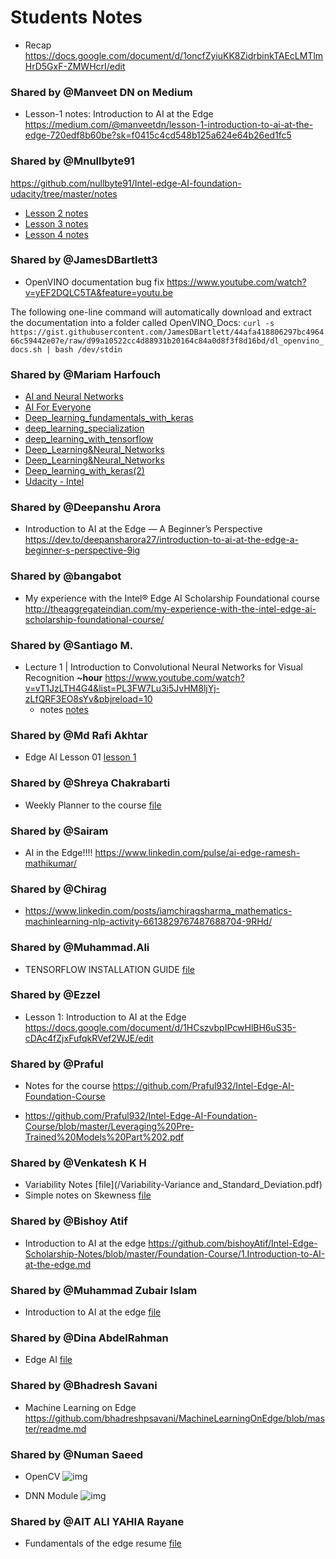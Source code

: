 # Students Notes

* Recap https://docs.google.com/document/d/1oncfZyiuKK8ZidrbinkTAEcLMTlmHrD5GxF-ZMWHcrI/edit


### Shared by @Manveet DN on Medium
* Lesson-1 notes: Introduction to AI at the Edge
https://medium.com/@manveetdn/lesson-1-introduction-to-ai-at-the-edge-720edf8b60be?sk=f0415c4cd548b125a624e64b26ed1fc5

### Shared by @Mnullbyte91
https://github.com/nullbyte91/Intel-edge-AI-foundation-udacity/tree/master/notes
* [Lesson 2 notes](/Mnullbyte91-Lesson-2-Notes.pdf)
* [Lesson 3 notes](/Mnullbyte91-Lesson-3-Notes.pdf)
* [Lesson 4 notes](/Mnullbyte91-Lesson-4-Notes.pdf)


### Shared by @JamesDBartlett3
*  OpenVINO documentation bug fix https://www.youtube.com/watch?v=yEF2DQLC5TA&feature=youtu.be

The following one-line command will automatically download and extract the documentation into a folder called OpenVINO_Docs:
`curl -s https://gist.githubusercontent.com/JamesDBartlett/44afa418806297bc496466c59442e07e/raw/d99a10522cc4d88931b20164c84a0d8f3f8d16bd/dl_openvino_docs.sh | bash /dev/stdin`


### Shared by @Mariam Harfouch
* [AI and Neural Networks](pptx_mariamH/AI_and_Neural_Networks.pptx)
* [AI For Everyone](pptx_mariamH/AI_For_Everyone.pptx)
* [Deep_learning_fundamentals_with_keras](pptx_mariamH/Deep_learning_fundamentals_with_keras.pptx)
* [deep_learning_specialization](pptx_mariamH/deep_learning_specialization.pptx)
* [deep_learning_with_tensorflow](pptx_mariamH/deep_learning_with_tensorflow.pptx)
* [Deep_Learning&Neural_Networks](pptx_mariamH/Deep_Learning&Neural_Networks.pdf)
* [Deep_Learning&Neural_Networks](pptx_mariamH/Deep_Learning&Neural_Networks.pptx)
* [Deep_learning_with_keras(2)](pptx_mariamH/Deep_Learning_with_Keras.pptx)
* [Udacity - Intel](pptx_mariamH/Udacity-Intel.pptx)


### Shared by @Deepanshu Arora
* Introduction to AI at the Edge — A Beginner’s Perspective https://dev.to/deepansharora27/introduction-to-ai-at-the-edge-a-beginner-s-perspective-9ig


### Shared by @bangabot
* My experience with the Intel® Edge AI Scholarship Foundational course http://theaggregateindian.com/my-experience-with-the-intel-edge-ai-scholarship-foundational-course/


### Shared by @Santiago M.
* Lecture 1 | Introduction to Convolutional Neural Networks for Visual Recognition **~hour** https://www.youtube.com/watch?v=vT1JzLTH4G4&list=PL3FW7Lu3i5JvHM8ljYj-zLfQRF3EO8sYv&pbjreload=10
    - notes [notes](/Overview_of_CNNs)

### Shared by @Md Rafi Akhtar
* Edge AI Lesson 01 [lesson 1](/Edge_AI_Lesson_01.pdf)

### Shared by @Shreya Chakrabarti
* Weekly Planner to the course [file](/Weekly_Planner_Template.xlsx)

### Shared by @Sairam
* AI in the Edge!!!! https://www.linkedin.com/pulse/ai-edge-ramesh-mathikumar/

### Shared by @Chirag
* https://www.linkedin.com/posts/iamchiragsharma_mathematics-machinlearning-nlp-activity-6613829767487688704-9RHd/

### Shared by @Muhammad.Ali
* TENSORFLOW INSTALLATION GUIDE [file](/TF_linux.pdf)

### Shared by @Ezzel
* Lesson 1: Introduction to AI at the Edge https://docs.google.com/document/d/1HCszvbpIPcwHlBH6uS35-cDAc4fZjxFufqkRVef2WJE/edit

### Shared by @Praful
* Notes for the course https://github.com/Praful932/Intel-Edge-AI-Foundation-Course
 - https://github.com/Praful932/Intel-Edge-AI-Foundation-Course/blob/master/Leveraging%20Pre-Trained%20Models%20Part%202.pdf

### Shared by @Venkatesh K H
* Variability Notes [file](/Variability-Variance and_Standard_Deviation.pdf)
* Simple notes on Skewness [file](/Simple_notes_on_Skewness.pdf)

### Shared by @Bishoy Atif
* Introduction to AI at the edge https://github.com/bishoyAtif/Intel-Edge-Scholarship-Notes/blob/master/Foundation-Course/1.Introduction-to-AI-at-the-edge.md

### Shared by @Muhammad Zubair Islam
* Introduction to AI at the edge [file](/notes_Introduction_of_A.I_in_the_Edge.pdf)

### Shared by @Dina AbdelRahman
* Edge AI [file](/Edge_AI_L1_L2.xlsx)

### Shared by @Bhadresh Savani
* Machine Learning on Edge https://github.com/bhadreshpsavani/MachineLearningOnEdge/blob/master/readme.md

### Shared by @Numan Saeed
* OpenCV
![img](/img/numan_openCV.jpg)

* DNN Module
![img](/img/numan_dnn.jpg)


### Shared by @AIT ALI YAHIA Rayane
* Fundamentals of the edge resume [file](resume_AI_at_the_Edge.pdf)
